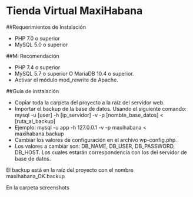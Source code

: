 # Tienda Virtual MaxiHabana

##Requerimientos de Instalación
- PHP 7.0 o superior
- MySQL 5.0 o superior

##Mi Recomendación
- PHP 7.4 o superior
- MySQL 5.7 o superior O MariaDB 10.4 o superior.
- Activar el módulo mod_rewrite de Apache.

##Guía de instalación
- Copiar toda la carpeta del proyecto a la raíz del servidor web.
- Importar el backup de la base de datos. Usando el siguiente comando: mysql -u [user] -h [ip_servidor] -v -p [nombte_base_datos] < [ruta_al_backup]
- Ejemplo: mysql -u app -h 127.0.0.1 -v -p maxihabana < maxihabana.backup
- Cambiar los valores de configuración en el archivo wp-config.php.
- Los valores a cambiar son: DB_NAME, DB_USER, DB_PASSWORD, DB_HOST. Los cuales estarán correspondencia con los del servidor de base de datos.

El backup está en la raíz del proyecto con el nombre maxihabana_OK.backup

En la carpeta screenshots